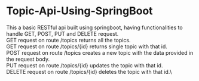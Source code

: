 # Topic-Api-Using-SpringBoot
This a basic RESTful api built using springboot, having functionalities to handle GET, POST, PUT and DELETE request.\
GET request on route /topics returns all the topics.\
GET request on route /topics/{id} returns single topic with that id.\
POST request on route /topics creates a new topic with the data provided in the request body.\
PUT request on route /topics/{id} updates the topic with that id.\
DELETE request on route /topics/{id} deletes the topic with that id.\
